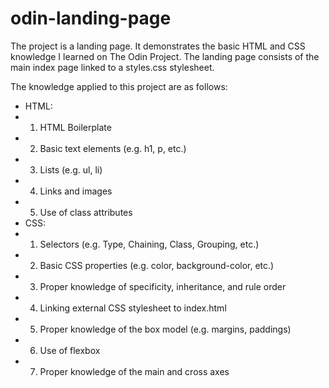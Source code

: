 # odin-landing-page
The project is a landing page.
It demonstrates the basic HTML and CSS knowledge I learned on The Odin Project.
The landing page consists of the main index page linked to a styles.css stylesheet.

The knowledge applied to this project are as follows:
- HTML:
-    1. HTML Boilerplate
-    2. Basic text elements (e.g. h1, p, etc.)
-    3. Lists (e.g. ul, li)
-    4. Links and images
-    5. Use of class attributes
- CSS:
-    1. Selectors (e.g. Type, Chaining, Class, Grouping, etc.)
-    2. Basic CSS properties (e.g. color, background-color, etc.)
-    3. Proper knowledge of specificity, inheritance, and rule order
-    4. Linking external CSS stylesheet to index.html
-    5. Proper knowledge of the box model (e.g. margins, paddings)
-    6. Use of flexbox
-    7. Proper knowledge of the main and cross axes